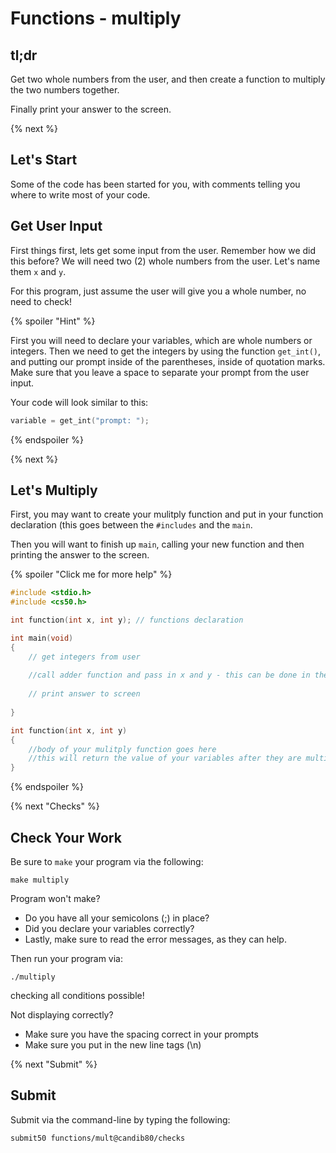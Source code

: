 # Functions - multiply

## tl;dr

Get two whole numbers from the user, and then create a function to multiply the two numbers together.

Finally print your answer to the screen.

{% next %}

## Let's Start

Some of the code has been started for you, with comments telling you where to write most of your code.

## Get User Input

First things first, lets get some input from the user. Remember how we did this before? We will need two (2) whole numbers from the user. Let's name them `x` and `y`.

For this program, just assume the user will give you a whole number, no need to check!

{% spoiler "Hint" %}

First you will need to declare your variables, which are whole numbers or integers. Then we need to get the integers by using the function `get_int()`, and putting our prompt inside of the parentheses, inside of quotation marks.  Make sure that you leave a space to separate your prompt from the user input.

Your code will look similar to this:

```c
variable = get_int("prompt: ");
```

{% endspoiler %}

{% next %}

## Let's Multiply

First, you may want to create your mulitply function and put in your function declaration (this goes between the `#includes` and the `main`.

Then you will want to finish up `main`, calling your new function and then printing the answer to the screen.

{% spoiler "Click me for more help" %}

```c
#include <stdio.h>
#include <cs50.h>

int function(int x, int y); // functions declaration

int main(void)
{
    // get integers from user
    
    //call adder function and pass in x and y - this can be done in the next step instead of here
    
    // print answer to screen
    
}

int function(int x, int y)
{
    //body of your mulitply function goes here
    //this will return the value of your variables after they are multiplied together
}
```

{% endspoiler %}

{% next "Checks" %}

## Check Your Work

Be sure to `make` your program via the following:

```
make multiply
```

Program won't make?

- Do you have all your semicolons (;) in place?
- Did you declare your variables correctly?
- Lastly, make sure to read the error messages, as they can help.

Then run your program via:

```
./multiply
```

checking all conditions possible!

Not displaying correctly?

- Make sure you have the spacing correct in your prompts
- Make sure you put in the new line tags (\n)

{% next "Submit" %}

## Submit

Submit via the command-line by typing the following:

`submit50 functions/mult@candib80/checks`

